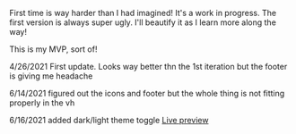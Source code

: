 First time is way harder than I had imagined! It's a work in progress. The first version is always super ugly. I'll beautify it as I learn more along the way!

This is my MVP, sort of!

4/26/2021
First update. Looks way better thn the 1st iteration but the footer is giving me headache

6/14/2021 figured out the icons and footer but the whole thing is not fitting properly in the vh

6/16/2021 added dark/light theme toggle
<a href="https://yellowflash2012.github.io/google-homepage/">Live preview</a>
